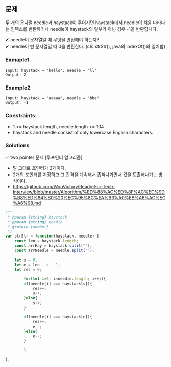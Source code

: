 ## 문제

두 개의 문자열 needle과 haystack이 주어지면 haystack에서 needle이 처음 나타나는 인덱스를 반환하거나
needle이 haystack의 일부가 아닌 경우 -1을 반환합니다.

✔ needle이 문자열일 때 무엇을 반환해야 하는지?<br/>
✔ needle이 빈 문자열일 때 0을 반환한다. (c의 strStr(), java의 indexOf()와 일치함)<br/>

### Exmaple1
```
Input: haystack = "hello", needle = "ll"
Output: 2
```

### Example2
```
Input: haystack = "aaaaa", needle = "bba"
Output: -1
```

### Constraints:

- 1 <= haystack.length, needle.length <= 104
- haystack and needle consist of only lowercase English characters.

### Solutions
✅ two pointer 문제
[투포인터 알고리즘]
- 말 그대로 포인터가 2개이다.
- 2개의 포인터를 지정하고 그 간격을 계속해서 좁혀나가면서 값을 도출해나가는 방식이다.
- https://github.com/WooVictory/Ready-For-Tech-Interview/blob/master/Algorithm/%ED%88%AC%ED%8F%AC%EC%9D%B8%ED%84%B0%20%EC%95%8C%EA%B3%A0%EB%A6%AC%EC%A6%98.md

```javascript
/**
 * @param {string} haystack
 * @param {string} needle
 * @return {number}
 */
var strStr = function(haystack, needle) {
    const len = haystack.length;
    const arrHay = haystack.split("");
    const arrNeedle = needle.split("");
    
    let s = 0;
    let e = len - s - 1;
    let res = 0;
    
        for(let i=0; i<needle.length; i++;){
        if(needle[i] === haystack[s]){
            res++;
            s++;
        }else{
            s++;
        }
        
        if(needle[i] === haystack[e]){
            res++;
            e--;
        }else{
            e--;
        }

        }
        
};
```
```python

```
